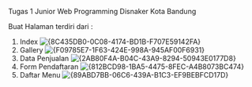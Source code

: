 Tugas 1
Junior Web Programming
Disnaker Kota Bandung

Buat Halaman terdiri dari :
1. Index
![{8C435DB0-0C08-4174-BD1B-F707E59142FA}](https://github.com/user-attachments/assets/0879f776-4ac0-415a-afe5-209788774475)
2. Gallery
![{F09785E7-1F63-424E-998A-945AF00F6931}](https://github.com/user-attachments/assets/fe8889ab-7fd7-47f7-acd1-bfa07aa8e583)
4. Data Penjualan
![{2AB80F4A-B04C-43A9-8294-50943E0177D8}](https://github.com/user-attachments/assets/ebfadeb1-6af0-4048-bb00-de69bc0162b7)
6. Form Pendaftaran
![{812BCD98-1BA5-4475-8FEC-A4B8073BC474}](https://github.com/user-attachments/assets/2f25304a-c99a-4a33-9a89-e96e08e852ac) 
8. Daftar Menu
![{89ABD7BB-06C6-439A-B1C3-EF9BEBFCD17D}](https://github.com/user-attachments/assets/68745a75-01c6-45cf-9395-4ebbacd18756)
